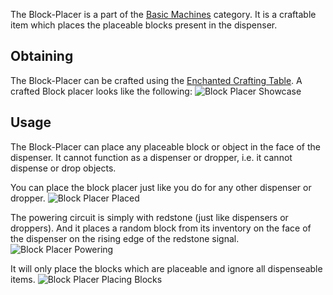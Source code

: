 The Block-Placer is a part of the [Basic Machines](https://github.com/Slimefun/Slimefun4/wiki/Basic-Machines) category. It is a craftable item which places the placeable blocks present in the dispenser.

## Obtaining

The Block-Placer can be crafted using the [Enchanted Crafting Table](https://github.com/Slimefun/Slimefun4/wiki/Enhanced-Crafting-Table). A crafted Block placer looks like the following:
<img src="/slimefun-images/block-placer-showcase.png" alt="Block Placer Showcase">

## Usage

The Block-Placer can place any placeable block or object in the face of the dispenser. It cannot function as a dispenser or dropper, i.e. it cannot dispense or drop objects.

You can place the block placer just like you do for any other dispenser or dropper.
<img src="/slimefun-image/block-placer-placed.png" alt="Block Placer Placed">

The powering circuit is simply with redstone (just like dispensers or droppers). And it places a random block from its inventory on the face of the dispenser on the rising edge of the redstone signal.
<img src="/slimefun-image/block-placer-powering.png" alt="Block Placer Powering">

It will only place the blocks which are placeable and ignore all dispenseable items.
<img src="/slimefun-image/block-placer-placing.png" alt="Block Placer Placing Blocks">
